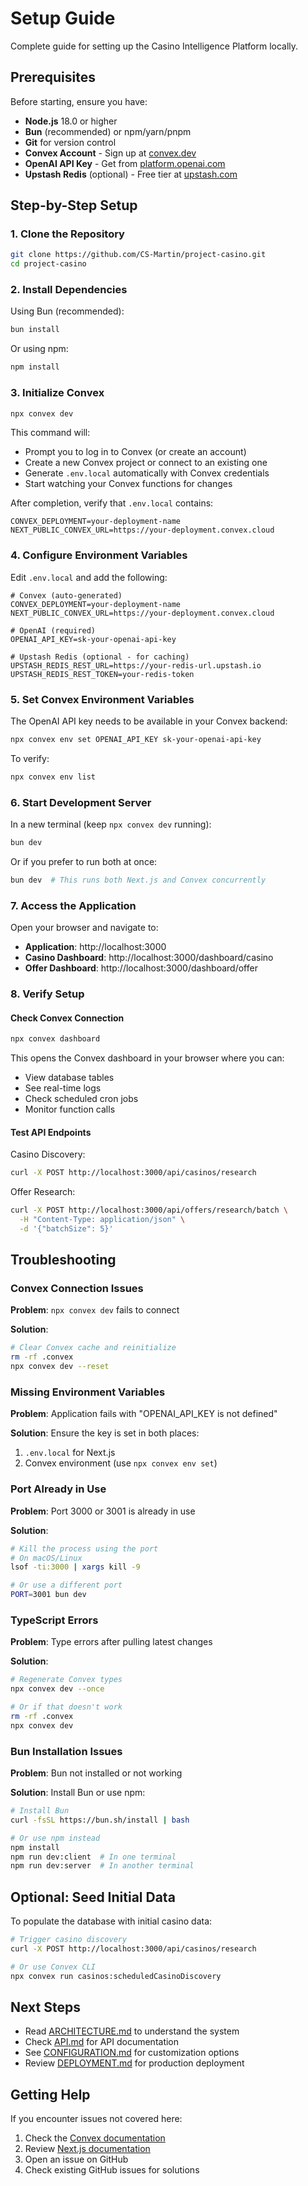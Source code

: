 # Setup Guide

Complete guide for setting up the Casino Intelligence Platform locally.

## Prerequisites

Before starting, ensure you have:

- **Node.js** 18.0 or higher
- **Bun** (recommended) or npm/yarn/pnpm
- **Git** for version control
- **Convex Account** - Sign up at [convex.dev](https://convex.dev)
- **OpenAI API Key** - Get from [platform.openai.com](https://platform.openai.com)
- **Upstash Redis** (optional) - Free tier at [upstash.com](https://upstash.com)

## Step-by-Step Setup

### 1. Clone the Repository

```bash
git clone https://github.com/CS-Martin/project-casino.git
cd project-casino
```

### 2. Install Dependencies

Using Bun (recommended):

```bash
bun install
```

Or using npm:

```bash
npm install
```

### 3. Initialize Convex

```bash
npx convex dev
```

This command will:

- Prompt you to log in to Convex (or create an account)
- Create a new Convex project or connect to an existing one
- Generate `.env.local` automatically with Convex credentials
- Start watching your Convex functions for changes

After completion, verify that `.env.local` contains:

```env
CONVEX_DEPLOYMENT=your-deployment-name
NEXT_PUBLIC_CONVEX_URL=https://your-deployment.convex.cloud
```

### 4. Configure Environment Variables

Edit `.env.local` and add the following:

```env
# Convex (auto-generated)
CONVEX_DEPLOYMENT=your-deployment-name
NEXT_PUBLIC_CONVEX_URL=https://your-deployment.convex.cloud

# OpenAI (required)
OPENAI_API_KEY=sk-your-openai-api-key

# Upstash Redis (optional - for caching)
UPSTASH_REDIS_REST_URL=https://your-redis-url.upstash.io
UPSTASH_REDIS_REST_TOKEN=your-redis-token
```

### 5. Set Convex Environment Variables

The OpenAI API key needs to be available in your Convex backend:

```bash
npx convex env set OPENAI_API_KEY sk-your-openai-api-key
```

To verify:

```bash
npx convex env list
```

### 6. Start Development Server

In a new terminal (keep `npx convex dev` running):

```bash
bun dev
```

Or if you prefer to run both at once:

```bash
bun dev  # This runs both Next.js and Convex concurrently
```

### 7. Access the Application

Open your browser and navigate to:

- **Application**: http://localhost:3000
- **Casino Dashboard**: http://localhost:3000/dashboard/casino
- **Offer Dashboard**: http://localhost:3000/dashboard/offer

### 8. Verify Setup

#### Check Convex Connection

```bash
npx convex dashboard
```

This opens the Convex dashboard in your browser where you can:

- View database tables
- See real-time logs
- Check scheduled cron jobs
- Monitor function calls

#### Test API Endpoints

Casino Discovery:

```bash
curl -X POST http://localhost:3000/api/casinos/research
```

Offer Research:

```bash
curl -X POST http://localhost:3000/api/offers/research/batch \
  -H "Content-Type: application/json" \
  -d '{"batchSize": 5}'
```

## Troubleshooting

### Convex Connection Issues

**Problem**: `npx convex dev` fails to connect

**Solution**:

```bash
# Clear Convex cache and reinitialize
rm -rf .convex
npx convex dev --reset
```

### Missing Environment Variables

**Problem**: Application fails with "OPENAI_API_KEY is not defined"

**Solution**: Ensure the key is set in both places:

1. `.env.local` for Next.js
2. Convex environment (use `npx convex env set`)

### Port Already in Use

**Problem**: Port 3000 or 3001 is already in use

**Solution**:

```bash
# Kill the process using the port
# On macOS/Linux
lsof -ti:3000 | xargs kill -9

# Or use a different port
PORT=3001 bun dev
```

### TypeScript Errors

**Problem**: Type errors after pulling latest changes

**Solution**:

```bash
# Regenerate Convex types
npx convex dev --once

# Or if that doesn't work
rm -rf .convex
npx convex dev
```

### Bun Installation Issues

**Problem**: Bun not installed or not working

**Solution**: Install Bun or use npm:

```bash
# Install Bun
curl -fsSL https://bun.sh/install | bash

# Or use npm instead
npm install
npm run dev:client  # In one terminal
npm run dev:server  # In another terminal
```

## Optional: Seed Initial Data

To populate the database with initial casino data:

```bash
# Trigger casino discovery
curl -X POST http://localhost:3000/api/casinos/research

# Or use Convex CLI
npx convex run casinos:scheduledCasinoDiscovery
```

## Next Steps

- Read [ARCHITECTURE.md](./ARCHITECTURE.md) to understand the system
- Check [API.md](./API.md) for API documentation
- See [CONFIGURATION.md](./CONFIGURATION.md) for customization options
- Review [DEPLOYMENT.md](./DEPLOYMENT.md) for production deployment

## Getting Help

If you encounter issues not covered here:

1. Check the [Convex documentation](https://docs.convex.dev)
2. Review [Next.js documentation](https://nextjs.org/docs)
3. Open an issue on GitHub
4. Check existing GitHub issues for solutions
